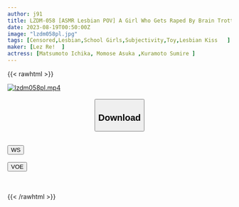 ```yaml
---
author: j91
title: LZDM-058 [ASMR Lesbian POV] A Girl Who Gets Raped By Brain Trottro Live After School ASMR Lesbian Club
date: 2023-08-19T00:50:00Z
image: "lzdm058pl.jpg"
tags: [Censored,Lesbian,School Girls,Subjectivity,Toy,Lesbian Kiss	 ]
maker: [Lez Re!  ]
actress: [Matsumoto Ichika, Momose Asuka ,Kuramoto Sumire ]
---
```



{{< rawhtml >}}

<div class="video" data-videoid="mehkythf9pb9">
    <a href="javascript:;">
        <img src="https://my.j91.asia/posts/lzdm058pl/lzdm058pl.jpg" width="WIDTH" height="HEIGHT" alt="lzdm058pl.mp4" loading="lazy">
    </a>
</div>

<script type="text/javascript" src="https://j91.asia/asset/on-demand-ws.js"></script>

<br>
  <link rel="stylesheet" href="https://j91.asia/asset/bs5.css">
  
  <center>
  <button class="btn btn-primary" type="button" data-bs-toggle="collapse" data-bs-target=".multi-collapse" aria-expanded="false" aria-controls="multiCollapseExample1 multiCollapseExample2"><h2>Download</h2></button></center>
</p>
<div class="row">
  <div class="col">
    <div class="collapse multi-collapse" id="multiCollapseExample1">
      <div class="card card-body">
	      	      <br>
<div class="buttons">  
<a href="https://wolfstream.tv/mehkythf9pb9"><button class="btn-hover color-3"><i class="fa fa-download"></i> WS</button></a></div>
    </div>
  </div>
</div>
  <div class="col">
    <div class="collapse multi-collapse" id="multiCollapseExample2">
      <div class="card card-body">
	      <br>
<div class="buttons">
    <a href="https://voe.sx/0xqqyrydcgbn.html"><button class="btn-hover color-9"><i class="fa fa-download"></i> VOE</button></a></div>
<br><br>
      </div>
    </div>
  </div>
</div>

{{< /rawhtml >}}